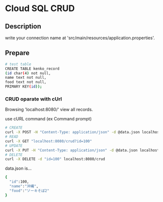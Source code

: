 # Cloud SQL CRUD

## Description
write your connection name at 'src/main/resources/application.properties'.

## Prepare
```bash
# test table
CREATE TABLE kenko_record
(id char(4) not null,
name text not null,
food text not null,
PRIMARY KEY(id));
```

### CRUD oparate with cUrl
Browsing 'localhost:8080/' view all records.

use cURL command (ex Command prompt)
```bash
# CREATE
curl -X POST -H "Content-Type: application/json" -d @data.json localhost:8080/crud
# READ
curl -X GET "localhost:8080/crud?id=100"
# UPDATE
curl -X PUT -H "Content-Type: application/json" -d @data.json localhost:8080/crud
# DELETE
curl -X DELETE -d "id=100" localhost:8080/crud
```

data.json is...
```bash
{
  "id":100,
  "name":"沖縄",
  "food":"ソーキそば2"
}
```
